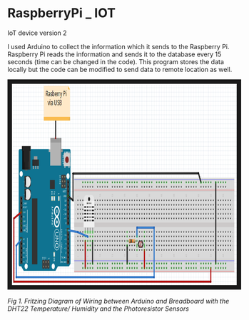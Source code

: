 # RaspberryPi _ IOT
IoT device version 2

I used Arduino to collect the information which it sends to the Raspberry Pi. Raspberry Pi reads the information and sends it to the database every 15 seconds (time can be changed in the code).
This program stores the data locally but the code can be modified to send data to remote location as well.

<a href="https://github.com/Vision-Paudel/RaspberryPi_IOT/blob/master/Circuit-Diagram.png"><img src="https://github.com/Vision-Paudel/RaspberryPi/blob/master/Circuit-Diagram.png" alt="Image could not be displayed" width="924" height="452" border="10" /></a>

*Fig 1. Fritzing Diagram of Wiring between Arduino and Breadboard with the DHT22 Temperature/ Humidity and the Photoresistor Sensors*
